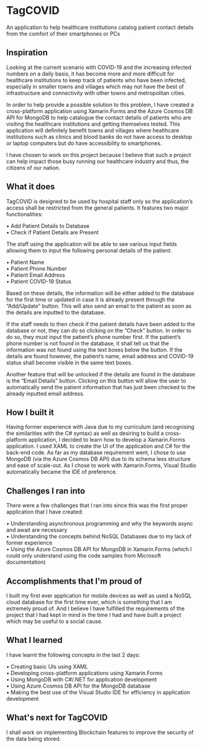 # TagCOVID
An application to help healthcare institutions catalog patient contact details from the comfort of their smartphones or PCs

## Inspiration
Looking at the current scenario with COVID-19 and the increasing infected numbers on a daily basis, it has become more and more difficult for healthcare institutions to keep track of patients who have been infected, especially in smaller towns and villages which may not have the best of infrastructure and connectivity with other towns and metropolitan cities. 

In order to help provide a possible solution to this problem, I have created a cross-platform application using Xamarin.Forms and the Azure Cosmos DB API for MongoDB to help catalogue the contact details of patients who are visiting the healthcare institutions and getting themselves tested. This application will definitely benefit towns and villages where healthcare institutions such as clinics and blood banks do not have access to desktop or laptop computers but do have accessibility to smartphones.

I have chosen to work on this project because I believe that such a project can help impact those busy running our healthcare industry and thus, the citizens of our nation. 

## What it does

TagCOVID is designed to be used by hospital staff only so the application’s access shall be restricted from the general patients. It features two major functionalities:

•	Add Patient Details to Database  
•	Check if Patient Details are Present  

The staff using the application will be able to see various input fields allowing them to input the following personal details of the patient:

•	Patient Name  
•	Patient Phone Number  
•	Patient Email Address  
•	Patient COVID-19 Status  

Based on these details, the information will be either added to the database for the first time or updated in case it is already present through the “Add/Update” button. This will also send an email to the patient as soon as the details are inputted to the database.  

If the staff needs to then check if the patient details have been added to the database or not, they can do so clicking on the “Check” button. In order to do so, they must input the patient’s phone number first. If the patient’s phone number is not found in the database, it shall tell us that the information was not found using the text boxes below the button. If the details are found however, the patient’s name, email address and COVID-19 status shall become visible in the same text boxes.  
 
Another feature that will be unlocked if the details are found in the database is the “Email Details” button. Clicking on this button will allow the user to automatically send the patient information that has just been checked to the already inputted email address.


## How I built it

Having former experience with Java due to my curriculum (and recognising the similarities with the C# syntax) as well as desiring to build a cross-platform application, I decided to learn how to develop a Xamarin.Forms application. I used XAML to create the UI of the application and C# for the back-end code. As far as my database requirement went, I chose to use MongoDB (via the Azure Cosmos DB API) due to its schema less structure and ease of scale-out. As I chose to work with Xamarin.Forms, Visual Studio automatically became the IDE of preference.

## Challenges I ran into

There were a few challenges that I ran into since this was the first proper application that I have created:

•	Understanding asynchronous programming and why the keywords async and await are necessary  
•	Understanding the concepts behind NoSQL Databases due to my lack of former experience  
•	Using the Azure Cosmos DB API for MongoDB in Xamarin.Forms (which I could only understand using the code samples from Microsoft documentation)   

## Accomplishments that I'm proud of

I built my first ever application for mobile devices as well as used a NoSQL cloud database for the first time ever, which is something that I am extremely proud of. And I believe I have fulfilled the requirements of the project that I had kept in mind in the time I had and have built a project which may be useful to a social cause.

## What I learned

I have learnt the following concepts in the last 2 days:

•	Creating basic UIs using XAML  
•	Developing cross-platform applications using Xamarin.Forms  
•	Using MongoDB with C#/.NET for application development  
•	Using Azure Cosmos DB API for the MongoDB database  
•	Making the best use of the Visual Studio IDE for efficiency in application development  


## What's next for TagCOVID

I shall work on implementing Blockchain features to improve the security of the data being stored.
